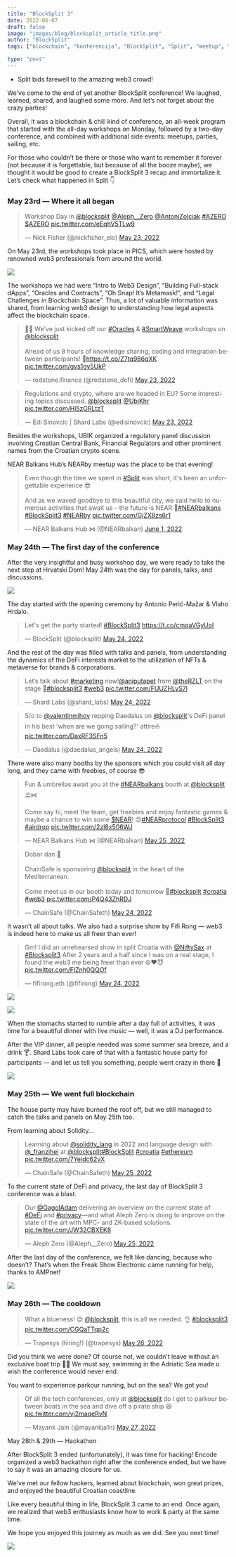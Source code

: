 ```yaml
---
title: "BlockSplit 3"
date: 2022-06-07
draft: false
image: "images/blog/blocksplit_article_title.png"
author: "BlockSplit"
tags: ["blockchain", "konferencija", "BlockSplit", "Split", "meetup", "event"]

type: "post"
---
```

- Split bids farewell to the amazing web3 crowd!

We’ve come to the end of yet another BlockSplit conference! We laughed, learned, shared, and laughed some more. And let’s not forget about the crazy parties!

Overall, it was a blockchain & chill kind of conference, an all-week program that started with the all-day workshops on Monday, followed by a two-day conference, and combined with additional side events: meetups, parties, sailing, etc.

For those who couldn’t be there or those who want to remember it forever (not because it is forgettable, but because of all the booze maybe), we thought it would be good to create a BlockSplit 3 recap and immortalize it. Let’s check what happened in Split 👇

### May 23rd — Where it all began

<blockquote class="twitter-tweet"><p lang="en" dir="ltr">Workshop Day in <a href="https://twitter.com/blocksplit?ref_src=twsrc%5Etfw">@blocksplit</a> <a href="https://twitter.com/Aleph__Zero?ref_src=twsrc%5Etfw">@Aleph__Zero</a> <a href="https://twitter.com/AntoniZolciak?ref_src=twsrc%5Etfw">@AntoniZolciak</a> <a href="https://twitter.com/hashtag/AZERO?src=hash&amp;ref_src=twsrc%5Etfw">#AZERO</a> <a href="https://twitter.com/search?q=%24AZERO&amp;src=ctag&amp;ref_src=twsrc%5Etfw">$AZERO</a> <a href="https://t.co/eEqhV5TLw9">pic.twitter.com/eEqhV5TLw9</a></p>&mdash; Nick Fisher (@nickfisher_eio) <a href="https://twitter.com/nickfisher_eio/status/1528671324503252992?ref_src=twsrc%5Etfw">May 23, 2022</a></blockquote> <script async src="https://platform.twitter.com/widgets.js" charset="utf-8"></script>

On May 23rd, the workshops took place in PICS, which were hosted by renowned web3 professionals from around the world.

![](https://miro.medium.com/max/1400/0*W392I94sGfqpCIW-)

The workshops we had were “Intro to Web3 Design”, “Building Full-stack dApps”, “Oracles and Contracts”, “Oh Snap! It’s Metamask!”, and “Legal Challenges in Blockchain Space”. Thus, a lot of valuable information was shared, from learning web3 design to understanding how legal aspects affect the blockchain space.

<blockquote class="twitter-tweet"><p lang="en" dir="ltr">🧑‍🏫 We&#39;ve just kicked off our <a href="https://twitter.com/hashtag/Oracles?src=hash&amp;ref_src=twsrc%5Etfw">#Oracles</a> &amp; <a href="https://twitter.com/hashtag/SmartWeave?src=hash&amp;ref_src=twsrc%5Etfw">#SmartWeave</a> workshops on <a href="https://twitter.com/blocksplit?ref_src=twsrc%5Etfw">@blocksplit</a> <br><br>Ahead of us 8 hours of knowledge sharing, coding and integration between participants! 🙌<a href="https://t.co/Z7tq986qXK">https://t.co/Z7tq986qXK</a> <a href="https://t.co/gvs1gy5UkP">pic.twitter.com/gvs1gy5UkP</a></p>&mdash; redstone.finance (@redstone_defi) <a href="https://twitter.com/redstone_defi/status/1528644994554265600?ref_src=twsrc%5Etfw">May 23, 2022</a></blockquote> <script async src="https://platform.twitter.com/widgets.js" charset="utf-8"></script>

<blockquote class="twitter-tweet"><p lang="en" dir="ltr">Regulations and crypto, where are we headed in EU? Some interesting topics discussed. <a href="https://twitter.com/blocksplit?ref_src=twsrc%5Etfw">@blocksplit</a> <a href="https://twitter.com/UbiKhr?ref_src=twsrc%5Etfw">@UbiKhr</a> <a href="https://t.co/Hi5zGRLtzT">pic.twitter.com/Hi5zGRLtzT</a></p>&mdash; Edi Sinovcic | Shard Labs (@edisinovcic) <a href="https://twitter.com/edisinovcic/status/1528758610498551808?ref_src=twsrc%5Etfw">May 23, 2022</a></blockquote> <script async src="https://platform.twitter.com/widgets.js" charset="utf-8"></script>

Besides the workshops, UBIK organized a regulatory panel discussion involving Croatian Central Bank, Financial Regulators and other prominent names from the Croatian crypto scene.

NEAR Balkans Hub’s NEARby meetup was the place to be that evening!

<blockquote class="twitter-tweet"><p lang="en" dir="ltr">Even though the time we spent in <a href="https://twitter.com/hashtag/Split?src=hash&amp;ref_src=twsrc%5Etfw">#Split</a> was short, it&#39;s been an unforgettable experience 😎<br><br>And as we waved goodbye to this beautiful city, we said hello to numerous activities that await us – the future is NEAR 🚀<a href="https://twitter.com/hashtag/NEARbalkans?src=hash&amp;ref_src=twsrc%5Etfw">#NEARbalkans</a> <a href="https://twitter.com/hashtag/BlockSplit3?src=hash&amp;ref_src=twsrc%5Etfw">#BlockSplit3</a> <a href="https://twitter.com/hashtag/NEARby?src=hash&amp;ref_src=twsrc%5Etfw">#NEARby</a> <a href="https://t.co/GjZX8zs6r1">pic.twitter.com/GjZX8zs6r1</a></p>&mdash; NEAR Balkans Hub ⋈ (@NEARbalkan) <a href="https://twitter.com/NEARbalkan/status/1532035892851970049?ref_src=twsrc%5Etfw">June 1, 2022</a></blockquote> <script async src="https://platform.twitter.com/widgets.js" charset="utf-8"></script>

### May 24th — The first day of the conference

After the very insightful and busy workshop day, we were ready to take the next step at Hrvatski Dom! May 24th was the day for panels, talks, and discussions.

![](https://miro.medium.com/max/1400/0*yXZPgVCpuKh2WiXc)

The day started with the opening ceremony by Antonio Perić-Mažar & Vlaho Hrdalo.

<blockquote class="twitter-tweet"><p lang="en" dir="ltr">Let&#39;s get the party started! <a href="https://twitter.com/hashtag/BlockSplit3?src=hash&amp;ref_src=twsrc%5Etfw">#BlockSplit3</a> <a href="https://t.co/cmqaVGyUoI">https://t.co/cmqaVGyUoI</a></p>&mdash; BlockSplit (@blocksplit) <a href="https://twitter.com/blocksplit/status/1529008331569905666?ref_src=twsrc%5Etfw">May 24, 2022</a></blockquote> <script async src="https://platform.twitter.com/widgets.js" charset="utf-8"></script>

And the rest of the day was filled with talks and panels, from understanding the dynamics of the DeFi interests market to the utilization of NFTs & metaverse for brands & corporations.

<blockquote class="twitter-tweet"><p lang="en" dir="ltr">Let’s talk about <a href="https://twitter.com/hashtag/marketing?src=hash&amp;ref_src=twsrc%5Etfw">#marketing</a> now!<a href="https://twitter.com/aniputapet?ref_src=twsrc%5Etfw">@aniputapet</a> from <a href="https://twitter.com/theRZLT?ref_src=twsrc%5Etfw">@theRZLT</a> on the stage 🙌<a href="https://twitter.com/hashtag/blocksplit3?src=hash&amp;ref_src=twsrc%5Etfw">#blocksplit3</a> <a href="https://twitter.com/hashtag/web3?src=hash&amp;ref_src=twsrc%5Etfw">#web3</a> <a href="https://t.co/FUUZHLyS7l">pic.twitter.com/FUUZHLyS7l</a></p>&mdash; Shard Labs (@shard_labs) <a href="https://twitter.com/shard_labs/status/1529078972264349696?ref_src=twsrc%5Etfw">May 24, 2022</a></blockquote> <script async src="https://platform.twitter.com/widgets.js" charset="utf-8"></script>

<blockquote class="twitter-tweet"><p lang="en" dir="ltr">S/o to <a href="https://twitter.com/valentinmihov?ref_src=twsrc%5Etfw">@valentinmihov</a> repping Daedalus on <a href="https://twitter.com/blocksplit?ref_src=twsrc%5Etfw">@blocksplit</a>&#39;s DeFi panel in his best &#39;when are we going sailing?&#39; attire⛵ <a href="https://t.co/DaxRF3SFn5">pic.twitter.com/DaxRF3SFn5</a></p>&mdash; Daedalus (@daedalus_angels) <a href="https://twitter.com/daedalus_angels/status/1529112270252429312?ref_src=twsrc%5Etfw">May 24, 2022</a></blockquote> <script async src="https://platform.twitter.com/widgets.js" charset="utf-8"></script>

There were also many booths by the sponsors which you could visit all day long, and they came with freebies, of course 😎

<blockquote class="twitter-tweet"><p lang="en" dir="ltr">Fun &amp; umbrellas await you at the <a href="https://twitter.com/hashtag/NEARbalkans?src=hash&amp;ref_src=twsrc%5Etfw">#NEARbalkans</a> booth at <a href="https://twitter.com/blocksplit?ref_src=twsrc%5Etfw">@blocksplit</a> ⛱⋈<br><br>Come say hi, meet the team, get freebies and enjoy fantastic games &amp; maybe a chance to win some <a href="https://twitter.com/search?q=%24NEAR&amp;src=ctag&amp;ref_src=twsrc%5Etfw">$NEAR</a>! 😍<a href="https://twitter.com/hashtag/NEARprotocol?src=hash&amp;ref_src=twsrc%5Etfw">#NEARprotocol</a> <a href="https://twitter.com/hashtag/BlockSplit3?src=hash&amp;ref_src=twsrc%5Etfw">#BlockSplit3</a> <a href="https://twitter.com/hashtag/airdrop?src=hash&amp;ref_src=twsrc%5Etfw">#airdrop</a> <a href="https://t.co/2zl8x506WJ">pic.twitter.com/2zl8x506WJ</a></p>&mdash; NEAR Balkans Hub ⋈ (@NEARbalkan) <a href="https://twitter.com/NEARbalkan/status/1529420458344558592?ref_src=twsrc%5Etfw">May 25, 2022</a></blockquote> <script async src="https://platform.twitter.com/widgets.js" charset="utf-8"></script>

<blockquote class="twitter-tweet"><p lang="en" dir="ltr">Dobar dan 👋<br><br>ChainSafe is sponsoring <a href="https://twitter.com/blocksplit?ref_src=twsrc%5Etfw">@blocksplit</a> in the heart of the Mediterranean.<br><br>Come meet us in our booth today and tomorrow 🥰<a href="https://twitter.com/hashtag/blocksplit?src=hash&amp;ref_src=twsrc%5Etfw">#blocksplit</a> <a href="https://twitter.com/hashtag/croatia?src=hash&amp;ref_src=twsrc%5Etfw">#croatia</a> <a href="https://twitter.com/hashtag/web3?src=hash&amp;ref_src=twsrc%5Etfw">#web3</a> <a href="https://t.co/P4Q43ZhRDJ">pic.twitter.com/P4Q43ZhRDJ</a></p>&mdash; ChainSafe (@ChainSafeth) <a href="https://twitter.com/ChainSafeth/status/1529008705991237632?ref_src=twsrc%5Etfw">May 24, 2022</a></blockquote> <script async src="https://platform.twitter.com/widgets.js" charset="utf-8"></script>

It wasn’t all about talks. We also had a surprise show by Fifi Rong — web3 is indeed here to make us all freer than ever!

<blockquote class="twitter-tweet"><p lang="en" dir="ltr">Gm! I did an unrehearsed show in split Croatia with <a href="https://twitter.com/NiftySax?ref_src=twsrc%5Etfw">@NiftySax</a> at <a href="https://twitter.com/hashtag/Blocksplit3?src=hash&amp;ref_src=twsrc%5Etfw">#Blocksplit3</a> After 2 years and a half since I was on a real stage, I found the web3 me being freer than ever ☮️❤️😈 <a href="https://t.co/FlZnh0QQOf">pic.twitter.com/FlZnh0QQOf</a></p>&mdash; fifirong.eth (@fifirong) <a href="https://twitter.com/fifirong/status/1529104302010159107?ref_src=twsrc%5Etfw">May 24, 2022</a></blockquote> <script async src="https://platform.twitter.com/widgets.js" charset="utf-8"></script>

![](https://miro.medium.com/max/1400/0*7O7abYeBwiDYWn3s)

![](https://miro.medium.com/max/1400/0*TKrDENdEt3ZOq2Ud)

When the stomachs started to rumble after a day full of activities, it was time for a beautiful dinner with live music — well, it was a DJ performance.

After the VIP dinner, all people needed was some summer sea breeze, and a drink 🍸. Shard Labs took care of that with a fantastic house party for participants — and let us tell you something, people went crazy in there 🥳

![](https://miro.medium.com/max/1400/0*6vHUsdvTjLi0nyQ2)

### May 25th — We went full blockchain

The house party may have burned the roof off, but we still managed to catch the talks and panels on May 25th too.

From learning about Solidity…

<blockquote class="twitter-tweet"><p lang="en" dir="ltr">Learning about <a href="https://twitter.com/solidity_lang?ref_src=twsrc%5Etfw">@solidity_lang</a> in 2022 and language design with <a href="https://twitter.com/_franzihei?ref_src=twsrc%5Etfw">@_franzihei</a> at <a href="https://twitter.com/blocksplit?ref_src=twsrc%5Etfw">@blocksplit</a><a href="https://twitter.com/hashtag/BlockSplit?src=hash&amp;ref_src=twsrc%5Etfw">#BlockSplit</a> <a href="https://twitter.com/hashtag/croatia?src=hash&amp;ref_src=twsrc%5Etfw">#croatia</a> <a href="https://twitter.com/hashtag/ethereum?src=hash&amp;ref_src=twsrc%5Etfw">#ethereum</a> <a href="https://t.co/7Yeidc62vX">pic.twitter.com/7Yeidc62vX</a></p>&mdash; ChainSafe (@ChainSafeth) <a href="https://twitter.com/ChainSafeth/status/1529429465985650688?ref_src=twsrc%5Etfw">May 25, 2022</a></blockquote> <script async src="https://platform.twitter.com/widgets.js" charset="utf-8"></script>

To the current state of DeFi and privacy, the last day of BlockSplit 3 conference was a blast.

<blockquote class="twitter-tweet"><p lang="en" dir="ltr">Our <a href="https://twitter.com/GagolAdam?ref_src=twsrc%5Etfw">@GagolAdam</a> delivering an overview on the current state of <a href="https://twitter.com/hashtag/DeFi?src=hash&amp;ref_src=twsrc%5Etfw">#DeFi</a> and <a href="https://twitter.com/hashtag/privacy?src=hash&amp;ref_src=twsrc%5Etfw">#privacy</a>—and what Aleph Zero is doing to improve on the state of the art with MPC- and ZK-based solutions. <a href="https://t.co/JW32CBXEK8">pic.twitter.com/JW32CBXEK8</a></p>&mdash; Aleph Zero (@Aleph__Zero) <a href="https://twitter.com/Aleph__Zero/status/1529445428739067906?ref_src=twsrc%5Etfw">May 25, 2022</a></blockquote> <script async src="https://platform.twitter.com/widgets.js" charset="utf-8"></script>

After the last day of the conference, we felt like dancing, because who doesn’t? That’s when the Freak Show Electronic came running for help, thanks to AMPnet!

![](https://miro.medium.com/max/1400/0*HdZ1YnCtSL6CC6Da)

### May 26th — The cooldown

<blockquote class="twitter-tweet"><p lang="en" dir="ltr">What a blueness! 😍 <a href="https://twitter.com/blocksplit?ref_src=twsrc%5Etfw">@blocksplit</a>, this is all we needed. 👌 <a href="https://twitter.com/hashtag/blocksplit3?src=hash&amp;ref_src=twsrc%5Etfw">#blocksplit3</a> <a href="https://t.co/CGQaTTqp2c">pic.twitter.com/CGQaTTqp2c</a></p>&mdash; Trapesys (hiring!) (@trapesys) <a href="https://twitter.com/trapesys/status/1529796564943765504?ref_src=twsrc%5Etfw">May 26, 2022</a></blockquote> <script async src="https://platform.twitter.com/widgets.js" charset="utf-8"></script>

Did you think we were done? Of course not, we couldn’t leave without an exclusive boat trip 🤷‍♀️ We must say, swimming in the Adriatic Sea made u wish the conference would never end.

You want to experience parkour running, but on the sea? We got you!

<blockquote class="twitter-tweet"><p lang="en" dir="ltr">Of all the tech conferences, only at <a href="https://twitter.com/blocksplit?ref_src=twsrc%5Etfw">@blocksplit</a> do I get to parkour between boats in the sea and dive off a pirate ship 😆 <a href="https://t.co/vj2maqeRvN">pic.twitter.com/vj2maqeRvN</a></p>&mdash; Mayank Jain (@mayankja1n) <a href="https://twitter.com/mayankja1n/status/1530275334481911809?ref_src=twsrc%5Etfw">May 27, 2022</a></blockquote> <script async src="https://platform.twitter.com/widgets.js" charset="utf-8"></script>
May 28th & 29th — Hackathon

After BlockSplit 3 ended (unfortunately), it was time for hacking! Encode organized a web3 hackathon right after the conference ended, but we have to say it was an amazing closure for us.

We’ve met our fellow hackers, learned about blockchain, won great prizes, and enjoyed the beautiful Croatian coastline.

Like every beautiful thing in life, BlockSplit 3 came to an end. Once again, we realized that web3 enthusiasts know how to work & party at the same time.

We hope you enjoyed this journey as much as we did. See you next time!




![](https://live.staticflickr.com/65535/52108442207_5fc2d4938a_k.jpg)
